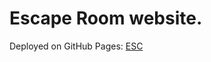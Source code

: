 # Escape Room website.

Deployed on GitHub Pages:
[ESC](https://cosmicjay2k.github.io/ESC_groupFour/)
